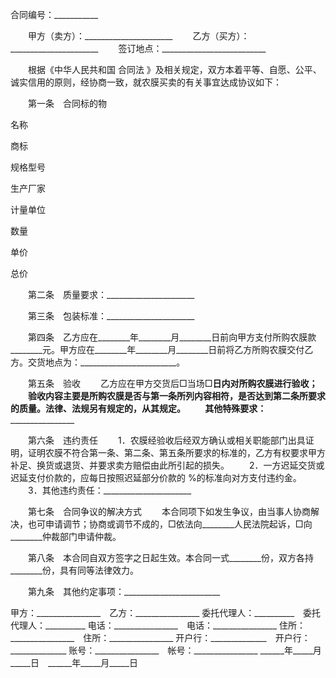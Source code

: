 
 



合同编号：___________




　　甲方（卖方）：______________________
　　乙方（买方）：______________________
　　签订地点：__________________________




　　根据《中华人民共和国
合同法
》及相关规定，双方本着平等、自愿、公平、诚实信用的原则，经协商一致，就农膜买卖的有关事宜达成协议如下：




　　第一条　合同标的物





 

  

   




名称







   




商标







   




规格型号







   




生产厂家







   




计量单位







   




数量







   




单价







   




总价







  

  

   



 




   



 




   



 




   



 




   



 




   



 




   



 




   



 




  

  

   



 




   



 




   



 




   



 




   



 




   



 




   



 




   



 




  

  

   



 




   



 




   



 




   



 




   



 




   



 




   



 




   



 




  

  

   



 




   



 




   



 




   



 




   



 




   



 




   



 




   



 




  

  

   



 




   



 




   



 




   



 




   



 




   



 




   



 




   



 




  

  

   



 




   



 




   



 




   



 




   



 




   



 




   



 




   



 




  

 






　　第二条　质量要求：______________________




　　第三条　包装标准：______________________




　　第四条　乙方应在________年________月________日前向甲方支付所购农膜款________元。甲方应在________年________月________日前将乙方所购农膜交付乙方。交货地点为：________________________。




　　第五条　验收
　　乙方应在甲方交货后□当场□________日内对所购农膜进行验收；
　　验收内容主要是所购农膜是否与第一条所列内容相符，是否达到第二条所要求的质量。法律、法规另有规定的，从其规定。
　　其他特殊要求：________________________




　　第六条　违约责任
　　1．农膜经验收后经双方确认或相关职能部门出具证明，证明农膜不符合第一条、第二条、第五条所要求的标准的，乙方有权要求甲方补足、换货或退货、并要求卖方赔偿由此所引起的损失。
　　2．一方迟延交货或迟延支付价款的，应每日按照迟延部分价款的  %的标准向对方支付违约金。
　　3．其他违约责任：______________________




　　第七条　合同争议的解决方式
　　本合同项下如发生争议，由当事人协商解决，也可申请调节；协商或调节不成的，□依法向________人民法院起诉，□向________仲裁部门申请仲裁。

　　第八条　本合同自双方签字之日起生效。本合同一式________份，双方各持________份，具有同等法律效力。




　　第九条　其他约定事项：________________________





甲方：________________　乙方：________________
委托代理人：__________　委托代理人：__________
电话：________________　电话：________________
住所：________________　住所：________________
开户行：______________　开户行：______________
账号：________________　帐号：________________
______年_____月_____日　______年_____月_____日

 


 

 
 
 
 
 
  


  
 

  


  


  
 
 
 
 

